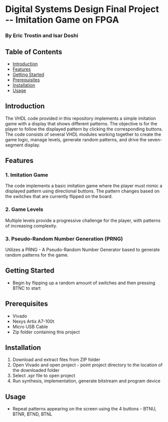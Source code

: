 # Digital Systems Design Final Project -- Imitation Game on FPGA
### By Eric Trostin and Isar Doshi

## Table of Contents

- [Introduction](#introduction)
- [Features](#features)
- [Getting Started](#getting-started)
- [Prerequisites](#prerequisites)
- [Installation](#installation)
- [Usage](#usage)

## Introduction

The VHDL code provided in this repository implements a simple imitation game with a display that shows different patterns. The objective is for the player to follow the displayed pattern by clicking the corresponding buttons. The code consists of several VHDL modules working together to create the game logic, manage levels, generate random patterns, and drive the seven-segment display.

## Features

### 1. Imitation Game

The code implements a basic imitation game where the player must mimic a displayed pattern using directional buttons. The pattern changes based on the switches that are currently flipped on the board.

### 2. Game Levels

Multiple levels provide a progressive challenge for the player, with patterns of increasing complexity.

### 3. Pseudo-Random Number Generation (PRNG)

Utilizes a PRNG - A Pseudo-Random Number Generator based to generate random patterns for the game.

## Getting Started

* Begin by flipping up a random amount of switches and then pressing BTNC to start

## Prerequisites

* Vivado
* Nexys Artix A7-100t
* Micro USB Cable
* Zip folder containing this project

## Installation

1. Download and extract files from ZIP folder
2. Open Vivado and open project - point project directory to the location of the downloaded folder
3. Select .xpr file to open project
4. Run synthesis, implementation, generate bitstream and program device

## Usage

* Repeat patterns appearing on the screen using the 4 buttons - BTNU, BTNR, BTND, BTNL
  

